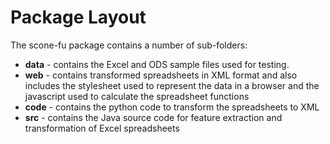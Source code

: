 # Package Layout #
The scone-fu package contains a number of sub-folders:
  * **data** - contains the Excel and ODS sample files used for testing.
  * **web** - contains transformed spreadsheets in XML format and also includes the stylesheet used to represent the data in a browser and the javascript used to calculate the spreadsheet functions
  * **code** - contains the python code to transform the spreadsheets to XML
  * **src** - contains the Java source code for feature extraction and transformation of Excel spreadsheets